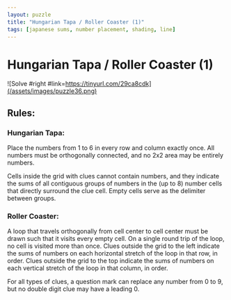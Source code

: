 ```yaml
---
layout: puzzle
title: "Hungarian Tapa / Roller Coaster (1)"
tags: [japanese sums, number placement, shading, line]
---
```


# Hungarian Tapa / Roller Coaster (1)

![Solve #right #link=https://tinyurl.com/29ca8cdk](/assets/images/puzzle36.png)

## Rules:

### Hungarian Tapa:

Place the numbers from 1 to 6 in every row and column exactly once. All numbers must be orthogonally connected, and no 2x2 area may be entirely numbers.

Cells inside the grid with clues cannot contain numbers, and they indicate the sums of all contiguous groups of numbers in the (up to 8) number cells that directly surround the clue cell. Empty cells serve as the delimiter between groups.

### Roller Coaster:

A loop that travels orthogonally from cell center to cell center must be drawn such that it visits every empty cell. On a single round trip of the loop, no cell is visited more than once. Clues outside the grid to the left indicate the sums of numbers on each horizontal stretch of the loop in that row, in order. Clues outside the grid to the top indicate the sums of numbers on each vertical stretch of the loop in that column, in order.

For all types of clues, a question mark can replace any number from 0 to 9, but no double digit clue may have a leading 0.
